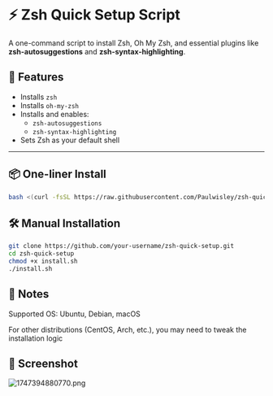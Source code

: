 # ⚡️ Zsh Quick Setup Script

A one-command script to install Zsh, Oh My Zsh, and essential plugins like **zsh-autosuggestions** and **zsh-syntax-highlighting**.

## 🚀 Features

- Installs `zsh`
- Installs `oh-my-zsh`
- Installs and enables:
  - `zsh-autosuggestions`
  - `zsh-syntax-highlighting`
- Sets Zsh as your default shell

---

## 📦 One-liner Install

```bash
bash <(curl -fsSL https://raw.githubusercontent.com/Paulwisley/zsh-quick-setup/main/install.sh)
```

 ## 🛠 Manual Installation
```bash
git clone https://github.com/your-username/zsh-quick-setup.git
cd zsh-quick-setup
chmod +x install.sh
./install.sh
```

## 🧾 Notes
Supported OS: Ubuntu, Debian, macOS

For other distributions (CentOS, Arch, etc.), you may need to tweak the installation logic

## 📸 Screenshot
![1747394880770.png](https://pics.xotter.top/i/5cee961057e3cd73091b9237efe3717b/6827214448f1b.png)
